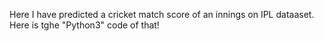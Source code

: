 Here I have predicted a cricket match score of an innings on IPL dataaset. Here is tghe "Python3" code of that!
